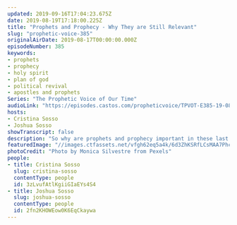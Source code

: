 ```yaml
---
updated: 2019-09-16T17:04:23.675Z
date: 2019-08-19T17:18:00.225Z
title: "Prophets and Prophecy - Why They are Still Relevant"
slug: "prophetic-voice-385"
originalAirDate: 2019-08-17T00:00:00.000Z
episodeNumber: 385
keywords:
- prophets
- prophecy
- holy spirit
- plan of god
- political revival
- apostles and prophets
Series: "The Prophetic Voice of Our Time"
audioLink: "https://episodes.castos.com/propheticvoice/TPVOT-E385-19-08-17-18-Prophets-and-Prophecy-Why-They-Are-Still-Relevant.mp3"
hosts:
- Cristina Sosso
- Joshua Sosso
showTranscript: false
description: "So why are prophets and prophecy important in these last days? 2 Peter 1:19-21 \"And we have the prophetic word more fully confirmed, to which you will do well to pay attention as to a lamp shining in a dark place, until the day dawns and the morning star rises in your hearts, knowing this first of all, that no prophecy of Scripture comes from someone’s own interpretation. For no prophecy was ever produced by the will of man, but men spoke from God as they were carried along by the Holy Spirit.\"\n"
featuredImage: "//images.ctfassets.net/vfgh62eq5a4k/6d3ZhKSRfLCsMAA7PhcORO/e040c1f95c3d565a3c58732d8d2655b5/audience-auditorium-back-view-713149.jpg"
photoCredit: "Photo by Monica Silvestre from Pexels"
people:
- title: Cristina Sosso
  slug: cristina-sosso
  contentType: people
  id: 3zLvufAtlKgiiGIaEYs4S4
- title: Joshua Sosso
  slug: joshua-sosso
  contentType: people
  id: 2fn2KHOWEow0K6EqCkaywa
---
```

